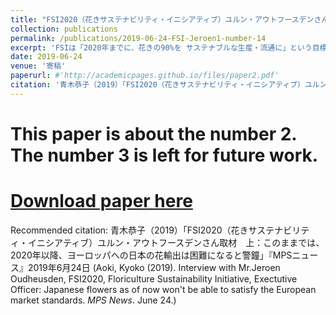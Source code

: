 ```yaml
---
title: "FSI2020（花きサステナビリティ・イニシアティブ）ユルン・アウトフースデンさん取材　上：このままでは、2020年以降、ヨーロッパへの日本の花輸出は困難になる (Interview with Mr.Jeroen Oudheusden, FSI2020 -Floriculture Sustainability Initiative- Exectutive Officer. Japanese flowers as of now won't be able to satisfy the European market standards.)"
collection: publications
permalink: /publications/2019-06-24-FSI-Jeroen1-number-14
excerpt: 'FSIは「2020年までに、花きの90%を サステナブルな生産・流通に」という目標を掲げ、国連・世界貿易機関・オランダ政府とのパートナーシップで活動。FSIにはアフリカ、南米の主要生産・輸出団体やダッチ・フラワーグループ、欧州の大手流通小売・資材企業が加盟、世界の花き産業の要所を掌握して、環境にも人にも優しい花産業の未来を築く運動を急展開している。オランダ・アムステルダムで、FSIを率いるユルン・アウトフースデンさんに取材した。ユルンさんは、このままでは「2020年以降、ヨーロッパへの日本の花輸出は不可能になる」と警鐘。OECDや国連の規範を守るべき立場にある政府が定められた義務を履行せず、環境と人々を尊重し保護しようとしなければ、日本政府にもリスクがあり、問題があることになるだろう。調達側から見れば、日本の生産者はデータに欠けるため、他国の花よりサプライチェーンのリスクが高くなる。輸入にも影響しうる。他の生産国は、法令に則り、環境に配慮して生産された花々を市場に出しているので、対応しなければ、日本企業は、残った品しか調達できないリスクにさらされる。日本は日持ちしか気にしないなら、日本に売れということになり、これでは日本はゲームの敗者になってしまうのではないか。'
date: 2019-06-24
venue: '寄稿'
paperurl: #'http://academicpages.github.io/files/paper2.pdf'
citation: '青木恭子（2019）「FSI2020（花きサステナビリティ・イニシアティブ）ユルン・アウトフースデンさん取材　上：このままでは、2020年以降、ヨーロッパへの日本の花輸出は困難になると警鐘」『MPSニュース』2019年6月24日 (Aoki, Kyoko (2019). Interview with Mr.Jeroen Oudheusden, FSI2020, Floriculture Sustainability Initiative, Exectutive Officer: Japanese flowers as of now won't be able to satisfy the European market standards. <i> MPS News</i>. June 24.)'
---
```

# This paper is about the number 2. The number 3 is left for future work.

# [Download paper here](http://academicpages.github.io/files/paper2.pdf)

Recommended citation: 青木恭子（2019）「FSI2020（花きサステナビリティ・イニシアティブ）ユルン・アウトフースデンさん取材　上：このままでは、2020年以降、ヨーロッパへの日本の花輸出は困難になると警鐘」『MPSニュース』2019年6月24日 (Aoki, Kyoko (2019). Interview with Mr.Jeroen Oudheusden, FSI2020, Floriculture Sustainability Initiative, Exectutive Officer: Japanese flowers as of now won't be able to satisfy the European market standards. <i> MPS News</i>. June 24.)

